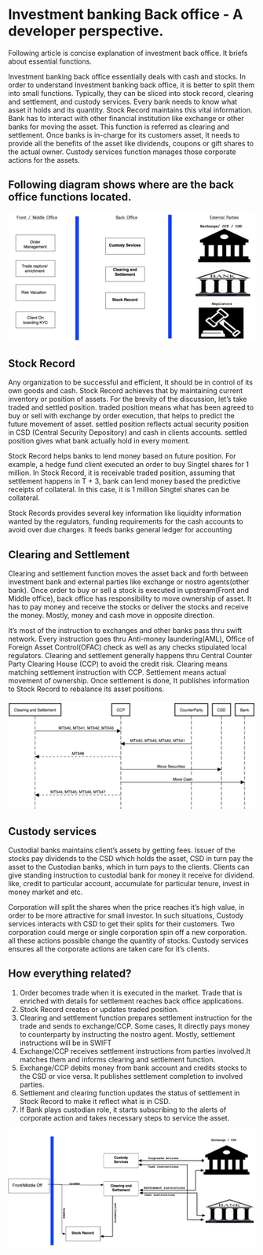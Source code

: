#  Investment banking Back office - A developer perspective.

Following article is concise explanation of investment back office. It briefs about essential functions.

Investment banking back office  essentially deals with cash and stocks. In order to understand Investment banking back office, it is better to split them into small functions. Typically, they can be sliced into  stock record, clearing and settlement, and custody services. Every bank needs to know what asset it holds and its quantity. Stock Record maintains this vital information. Bank has to interact with other financial institution like exchange or other banks for moving the asset. This function is referred as clearing and settlement. Once banks is in-charge for its customers asset, It needs to provide all the benefits of the asset like dividends, coupons or gift shares to the actual owner. Custody services function manages those corporate actions for the assets. 

## Following diagram shows where are the back office functions located.

![overview](back_office_ov.png)

## Stock Record
Any organization to be successful and efficient, It should be in control of its own goods and cash. Stock Record achieves that by maintaining current inventory or position of assets. For the brevity of the discussion, let’s take  traded and settled position. traded position means what has been agreed to buy or sell with exchange by order execution, that helps to predict the future movement of asset. settled position reflects actual security position in CSD (Central Security Depository) and cash in clients accounts. settled position gives what bank actually hold in every moment. 

Stock Record helps banks to lend money based on future position. For example, a hedge fund client executed an order to buy Singtel shares for 1 million. In Stock Record, it is receivable traded position, assuming that settlement happens in T + 3, bank can lend money based the predictive receipts of collateral. In this case, it is 1 million Singtel shares can be collateral.

Stock Records provides several key information like liquidity information wanted by the regulators, funding requirements for the cash accounts to avoid over due charges. It feeds banks general ledger for accounting    

## Clearing and Settlement

Clearing and settlement function moves the asset back and forth between investment bank and external parties like exchange or nostro agents(other bank). Once order to buy or sell a stock is executed in upstream(Front and Middle office), back office has responsibility to move ownership of asset. It has to pay money and receive the stocks or deliver the stocks and receive the money. Mostly, money and cash move in opposite direction. 

It’s most of the instruction to exchanges and other banks pass thru swift network. Every instruction goes thru Anti-money laundering(AML), Office of Foreign Asset Control(OFAC) check as well as any checks stipulated local regulators. Clearing and settlement generally happens thru Central Counter Party Clearing House (CCP) to avoid the credit risk. Clearing means matching  settlement instruction with CCP. Settlement means actual movement of ownership. Once settlement is done, It publishes information to Stock Record to rebalance its asset positions.

![CCP interactions](sequence_ccp.png)

## Custody services
Custodial banks maintains client’s assets by getting fees. Issuer of the stocks pay dividends to the CSD which holds the asset, CSD in turn pay the asset to the Custodian banks, which in turn pays to the clients. Clients can give standing instruction to custodial bank for money it receive for dividend. like, credit to particular account, accumulate for particular tenure, invest in money market and etc. 

Corporation will split the shares when the price reaches it’s high value, in order to be more attractive for small investor. In such situations, Custody services interacts with CSD to get their splits for their customers. Two corporation could merge or single corporation spin off a new corporation. all these actions possible change the quantity of stocks. Custody services ensures all the corporate actions are taken care for it’s clients.

## How everything related?

1. Order becomes trade when it is executed in the market. Trade that is enriched with details for settlement reaches back office applications.
1. Stock Record creates or updates traded position.
1. Clearing and settlement function prepares settlement instruction for the trade and sends to exchange/CCP. Some cases, It directly pays money to counterparty by instructing the nostro agent. Mostly, settlement instructions will be in SWIFT
1. Exchange/CCP receives settlement instructions from parties involved.It matches them and informs clearing and settlement function.
1. Exchange/CCP debits money from bank account and credits stocks to the CSD or vice versa. It publishes settlement completion to involved parties.
1. Settlement and clearing function updates the status of settlement in Stock Record to make it reflect what is in CSD.
1. If Bank plays custodian role, it starts subscribing to the alerts of corporate action and takes necessary steps to service the asset.

![back_office](back_office.png)
